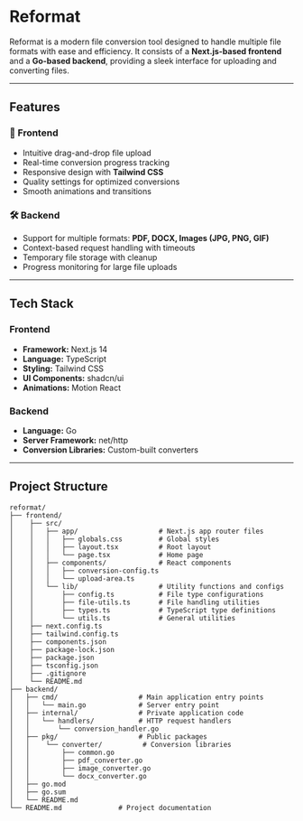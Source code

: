 # Reformat

Reformat is a modern file conversion tool designed to handle multiple file formats with ease and efficiency. It consists of a **Next.js-based frontend** and a **Go-based backend**, providing a sleek interface for uploading and converting files.

---

## Features

### 🌟 Frontend

- Intuitive drag-and-drop file upload
- Real-time conversion progress tracking
- Responsive design with **Tailwind CSS**
- Quality settings for optimized conversions
- Smooth animations and transitions

### 🛠 Backend

- Support for multiple formats: **PDF, DOCX, Images (JPG, PNG, GIF)**
- Context-based request handling with timeouts
- Temporary file storage with cleanup
- Progress monitoring for large file uploads

---

## Tech Stack

### Frontend

- **Framework:** Next.js 14
- **Language:** TypeScript
- **Styling:** Tailwind CSS
- **UI Components:** shadcn/ui
- **Animations:** Motion React

### Backend

- **Language:** Go
- **Server Framework:** net/http
- **Conversion Libraries:** Custom-built converters

---

## Project Structure

```plaintext
reformat/
├── frontend/
│    ├── src/
│    │   ├── app/                    # Next.js app router files
│    │   │   ├── globals.css         # Global styles
│    │   │   ├── layout.tsx          # Root layout
│    │   │   └── page.tsx            # Home page
│    │   ├── components/             # React components
│    │   │   ├── conversion-config.ts
│    │   │   └── upload-area.ts
│    │   └── lib/                    # Utility functions and configs
│    │       ├── config.ts           # File type configurations
│    │       ├── file-utils.ts       # File handling utilities
│    │       ├── types.ts            # TypeScript type definitions
│    │       └── utils.ts            # General utilities
│    ├── next.config.ts
│    ├── tailwind.config.ts
│    ├── components.json
│    ├── package-lock.json
│    ├── package.json
│    ├── tsconfig.json
│    ├── .gitignore
│    └── README.md
├── backend/
│   ├── cmd/                    # Main application entry points
│   │   └── main.go             # Server entry point
│   ├── internal/               # Private application code
│   │   └── handlers/           # HTTP request handlers
│   │       └── conversion_handler.go
│   ├── pkg/                    # Public packages
│   │    └── converter/          # Conversion libraries
│   │        ├── common.go
│   │        ├── pdf_converter.go
│   │        ├── image_converter.go
│   │        └── docx_converter.go
│   ├── go.mod
│   ├── go.sum
│   └── README.md
└── README.md              # Project documentation
```
